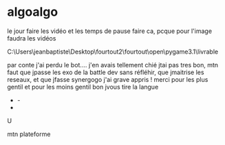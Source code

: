 # algoalgo

le jour faire les vidéo et les temps de pause faire ca, pcque pour l'image faudra les vidéos


C:\Users\jeanbaptiste\Desktop\fourtout2\fourtout\open\pygame3.1\livrable

par conte j'ai perdu le bot.... j'en avais tellement chié jtai pas tres bon, mtn faut que jpasse les exo de la battle dev sans réfléhir,
que jmaitrise les reseaux, et que jfasse synergogo j'ai grave appris ! merci pour les plus gentil et pour les moins gentil bon jvous tire la langue 

-    -<br>
   -  <br>
   U



mtn plateforme
